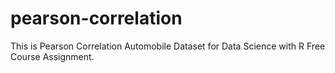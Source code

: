 # pearson-correlation

This is Pearson Correlation Automobile Dataset for Data Science with R Free Course Assignment.
